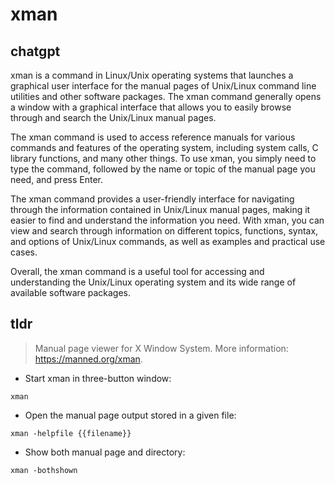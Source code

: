 # xman 
## chatgpt 
xman is a command in Linux/Unix operating systems that launches a graphical user interface for the manual pages of Unix/Linux command line utilities and other software packages. The xman command generally opens a window with a graphical interface that allows you to easily browse through and search the Unix/Linux manual pages. 

The xman command is used to access reference manuals for various commands and features of the operating system, including system calls, C library functions, and many other things. To use xman, you simply need to type the command, followed by the name or topic of the manual page you need, and press Enter. 

The xman command provides a user-friendly interface for navigating through the information contained in Unix/Linux manual pages, making it easier to find and understand the information you need. With xman, you can view and search through information on different topics, functions, syntax, and options of Unix/Linux commands, as well as examples and practical use cases.

Overall, the xman command is a useful tool for accessing and understanding the Unix/Linux operating system and its wide range of available software packages. 

## tldr 
 
> Manual page viewer for X Window System.
> More information: <https://manned.org/xman>.

- Start xman in three-button window:

`xman`

- Open the manual page output stored in a given file:

`xman -helpfile {{filename}}`

- Show both manual page and directory:

`xman -bothshown`
